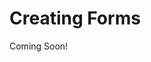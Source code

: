 # Creating Forms 

Coming Soon!

<!--

[$LIFERAY_LEARN_YOUTUBE_URL$]=https://www.youtube.com/embed/3py4H9VZve4

## Exercise Goals 
* Create an Element Set 
* Create two New Forms: 
	- Customer Satisfaction Survey 
	- New Product Interest 

## Create a New Element Set 
1. **Sign In** to your platform as an Administrator. 
2. **Open** the _Site Menu_. 
3. **Click** the _Site Selector_ (compass icon) in the _Site Administration_ panel. 
4. **Click** the _My Sites_ tab. 
5. **Click** the _Marvin Robotics_ Site. 
6. **Go to** `Content & Data`  &rarr; `Forms` in the _Site Administration_ panel. 
7. **Click** the _Element Sets_ tab. 
8. **Click** the _Add_ icon near the top right of the page. 
9. **Click** the _Untitled Form_ field to edit the title. 
10. **Type** `Webinar RSVPs` as the _Title_. 
11. **Type** `RSVP for the upcoming Marvin Robotics Webinar.` as the description. 

## Add Text Fields to the Element Set 
1. **Open** the _Builder_ sidebar if it is not already open. 
2. **Drag** a _Text_ field onto the page. 
3. **Type** `First Name` under _Label_ in the sidebar. 
4. **Click** the _Required Field_ toggle. 
5. **Click** the _Back_ (<) arrow to return to the _Builder_ menu. 
6. **Drag** another _Text_ field onto the page below _First Name_. 
7. **Type** `Last Name` under _Label_. 
8. **Click** the _Required Field_ toggle. 
9. **Click** _Back_. 
10. **Drag** a _Text_ field onto the page below _Last Name_. 
11. **Type** `Department` as the _Label_. 
12. **Click** _Back_. 

## Add an Email Field with Confirmation and Validation Enabled 
1. **Drag** a _Text_ field onto the page below the _Department_ field. 
2. **Type** `Email` under _Label_. 
3. **Click** the _Required Field_ toggle. 
4. **Click** the _Advanced_ tab and scroll down to view available options. 
5. **Click** the _Require Confirmation_ toggle. 
6. **Type** `The emails do not match` as the _Error Message_. 
7. **Click** the _Validation_ toggle. 
8. **Choose** _Is an email_ from the drop-down menu under _Accept if Input_. 
9. **Type** `Please enter a valid email address` as the _Error Message_. 
10. **Click** _Save_ at the bottom of the page. 
11. **Click** the _Back_ (<) arrow at the top next to _New Element Set_. 

## Create a Form Using the Element Set 
1. **Click** the _Forms_ tab next to _Element Sets_. 
2. **Click** the _Add_ button or _New Form_ button. 
3. **Type** `New Webinar` as the _Title_. 
4. **Click** the _Element Sets_ tab in the _Builder_. 
5. **Drag** the _Webinar RSVPs_ Element Set onto the Form page. 
6. **Click** the _Preview_ button at the top. 
	- This should open the Form in a new tab. 
7. **Click** into the fields to see the required fields, validation, and confirmation we established.  
	- You can also fill out the fields to test the error messages. 
8. **Close** the tab. 
9. **Click** _Save_ to save the Form as a draft. 
	- We will complete and publish forms in the next part of the exercise. 

## Create the Customer Satisfaction Form 
1. **Open** the _Site Menu_. 
2. **Click** the _Site Selector_. 
3. **Click** the _My Sites_ tab. 
4. **Click** the _Marvin Robotics Store_ Site. 
5. **Go to** `Content & Data  &rarr; Forms` in the _Site Administration_ panel. 
6. **Click** the _Add_ or _New Form_ button to add a new Form. 
7. **Click** the _Untitled Form_ field to edit the Form title. 
8. **Type** `Customer Satisfaction Survey` as the title. 
9. **Type** `The official customer satisfaction survey for Marvin Robotics customers.` as the description. 
10. **Type** `Product Satisfaction` as the _Page title_. 
11. **Type** `How satisfied are you with Marvin Robotics Products?` as the page description. 

## Add Single Selection Fields to the Form 
1. **Click** the _Builder_ icon near the top right if the _Builder_ does not automatically open. 
2. **Drag** a _Grid_ field onto the Form. 
3. **Type** `How satisfied are you with:` under _Label_. 
4. **Type** `The delivery of Marvin Robotics Products` as the first row option. 
5. **Type** `The quality of Marvin Robotics Products` as the second row option. 
6. **Type** `Very satisfied` for the first column option. 
7. **Type** `Somewhat satisfied` for the second column option. 
8. **Type** `Neutral` for the third column option. 
9. **Type** `Somewhat dissatisfied` for the fourth column option. 
10. **Type** `Very dissatisfied` as the fifth column option. 
11. **Click** the _Required Field_ toggle. 
12. **Click** the _Back_ (<) arrow beside _Grid_. 

## Add Multiple Selection and Text Fields to the Form 
1. **Drag** a _Multiple Selection_ field onto the Form. 
2. **Type** `Which Marvin Robotics Product would you purchase again?` under _Label_. 
3. **Type** `TS2-100 Robotic Machine, TS2-40 Robotic Machine, CS9 Controller, FastPickerTP80` as the four options. 
4. **Click** _Back_. 
5. **Drag** a _Text_ field onto the Form. 
6. **Type** `What product or service do you like best?` as the _Label_. 
7. **Select** _Multiple Lines_. 
8. **Click** _Back_. 
9. **Drag** another _Text_ field onto the Form. 
10. **Type** `What product or service could be improved?` as the _Label_. 
11. **Select** _Multiple Lines_. 
12. **Click** _Back_. 

## Add a Second Page for Customer Service Satisfaction Questions 
1. **Click** the _New Page_ button. 
2. **Type** `Customer Service Satisfaction` as the _Page title_. 
3. **Type** `How is our Customer Service team doing?` as the page description. 
4. **Drag** a _Single Selection_ field onto the Form. 
5. **Type** `How do you rate our customer communication?` as the _Label_. 
6. **Type** `Excellent` as the first option. 
7. **Type** `Good` as the second option. 
8. **Type** `Neutral` as the third option. 
9. **Type** `Needs Improvement` as the fourth option. 
10. **Click** the _Required Field_ toggle. 
11. **Click** _Back_. 
12. **Drag** a _Text_ field onto the Form. 
13. **Type** `How can we better serve you?` as the _Label_. 
14. **Select** _Multiple Lines_. 

## Format the Success Page 
1. **Click** on _Thank you._ under _Success Page_. 
2. **Type** `Success!` to replace _Thank you._ 
3. **Type** `Your feedback is valuable to us. Thank you for filling out this survey.` to replace _Your information was successfully received. Thank you for filling out the form._ 
4. **Click** the _Publish_ button. 
5. **Click** the _Open Form_ button on the success message to view the complete form. 
	- You can also click the _Share_ button at the top next to _Preview_ to access the link to the survey. 

## Create the New Product Interest Form 
1. **Click** the _Back_ (<) arrow beside _Edit Form_. 
	- If you still have the Customer Satisfaction Survey opened in a new tab, close the tab and then click the _Back_ arrow. 
2. **Click** the _Add_ icon near the top right to create a new Form. 
3. **Click** _Untitled Form_ field to edit the Form title. 
4. **Type** `New Product Interest` in the _Title_ section. 
5. **Type** `Help Marvin Robotics move forward.` as the description. 

## Add Text Fields to the New Product Interest Form 
1. **Open** the _Builder_ icon near the top right if it does not automatically open. 
2. **Drag** a _Text_ field onto the Form. 
3. **Type** `How have Marvin Robotics products met your manufacturing needs?` as the _Label_. 
4. **Select** _Multiple Lines_. 
5. **Click** the _Required Field_ toggle. 
6. **Click** the _Back_ arrow by _Text_. 
7. **Drag** another _Text_ field onto the Form. 
8. **Type** `What manufacturing needs are not currently met by Marvin Robotics products?` as the _Label_. 
9. **Select** _Multiple Lines_. 
10. **Click** the _Required Field_ toggle. 
11. **Click** _Back_. 

## Add Multiple Selection and Text Fields to the New Product Interest Form 
1. **Drag** a _Multiple Selection_ field onto the Form. 
2. **Type** `What improvements would you like to see in future Marvin Robotics products?` as the _Label_. 
3. **Type** `Increased Load, Increased Range of Motion, Faster Movement Speed, Smaller Footprint, Lower Cost, Other` as the six options. 
4. **Click** the _Required Field_ toggle. 
5. **Click** _Back_. 
6. **Drag** a _Text_ field onto the Form. 
7. **Type** `List any additional improvements, recommendations, or comments for Marvin Robotics Products.` as the _Label_. 
8. **Select** _Multiple Lines_. 
9. **Click** _Publish_. 
10. **Click** the _Open Form_ button to view the newly created form. 

---

## Bonus Exercises 
1. Create a new Form on the main Marvin Robotics Site for gathering feedback from employees. The Form should be at least two pages long with no more than five fields on a page. 
2. Create an Element Set for commonly asked questions about customer experience and satisfaction. Use the Element Set to create a Returning Customer Satisfaction Form. 
-->